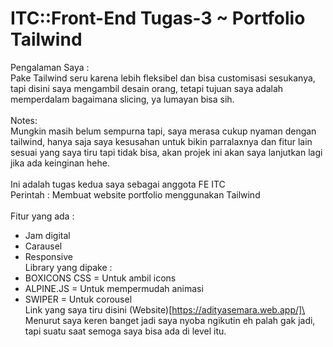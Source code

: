 # ITC::Front-End Tugas-3 ~ Portfolio Tailwind

Pengalaman Saya :\
Pake Tailwind seru karena lebih fleksibel dan bisa customisasi sesukanya, tapi disini saya mengambil desain orang, tetapi tujuan saya adalah memperdalam bagaimana slicing, ya lumayan bisa sih.\
\
Notes:\
Mungkin masih belum sempurna tapi, saya merasa cukup nyaman dengan tailwind, hanya saja saya kesusahan untuk bikin parralaxnya dan fitur lain sesuai yang saya tiru tapi tidak bisa, akan projek ini akan saya lanjutkan lagi jika ada keinginan hehe.\
\
Ini adalah tugas kedua saya sebagai anggota FE ITC\
Perintah : Membuat website portfolio menggunakan Tailwind\
\
Fitur yang ada :
- Jam digital
- Carausel
- Responsive
\
Library yang  dipake : 
- BOXICONS CSS = Untuk ambil icons 
- ALPINE.JS = Untuk mempermudah animasi 
- SWIPER = Untuk corousel 
\
Link yang saya tiru disini (Website)[https://adityasemara.web.app/]\
Menurut saya keren banget jadi saya nyoba ngikutin eh palah gak jadi, tapi suatu saat semoga saya bisa ada di level itu.
